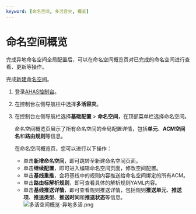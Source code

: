 ```yaml
---
keyword: [命名空间, 多活容灾, 概览]
---
```


# 命名空间概览

完成异地命名空间全局配置后，可以在命名空间概览页对已完成的命名空间进行查看、更新等操作。

完成[新建命名空间](/cn.zh-CN/多活容灾/用户指南/异地双活配置/新建命名空间.md)。

1.  登录[AHAS控制台](https://ahas.console.aliyun.com)。

2.  在控制台左侧导航栏中选择**多活容灾**。

3.  在控制台左侧导航栏选择**基础配置** \> **命名空间**，在顶部菜单栏选择命名空间。

    命名空间概览页展示了所有命名空间的全局配置详情，包括**单元**、**ACM空间名**和**路由规则**等信息。

    在命名空间概览页，您可以进行以下操作：

    -   单击**新增命名空间**，即可跳转至新建命名空间页面。
    -   单击**继续配置**，即可进入编辑命名空间页面，修改空间配置。
    -   单击**基线重推**，会将基线中的规则内容推送给命名空间绑定的所有ACM。
    -   单击**路由标解析规则**，即可查看具体的解析规则YAML内容。
    -   单击**基线推送详情**，即可查看规则推送详情，包括规则**推送单元**、**推送项**、**推送类型**、**推送时间**和**推送状态**等信息。
    ![多活空间概览-异地多活.png](https://static-aliyun-doc.oss-accelerate.aliyuncs.com/assets/img/zh-CN/4550999061/p210841.png)



